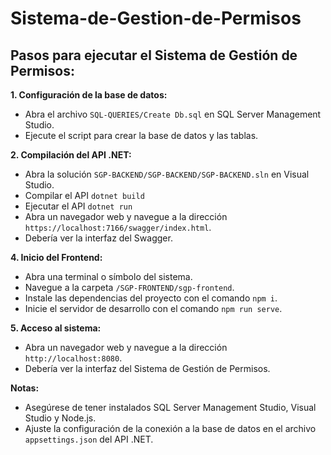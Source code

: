 # Sistema-de-Gestion-de-Permisos
## Pasos para ejecutar el Sistema de Gestión de Permisos:

**1. Configuración de la base de datos:**

- Abra el archivo `SQL-QUERIES/Create Db.sql` en SQL Server Management Studio.
- Ejecute el script para crear la base de datos y las tablas. 

**2. Compilación del API .NET:**

- Abra la solución `SGP-BACKEND/SGP-BACKEND/SGP-BACKEND.sln` en Visual Studio. 
- Compilar el API `dotnet build`
- Ejecutar el API `dotnet run`
- Abra un navegador web y navegue a la dirección `https://localhost:7166/swagger/index.html`.
- Debería ver la interfaz del Swagger.

**4. Inicio del Frontend:**

- Abra una terminal o símbolo del sistema.
- Navegue a la carpeta `/SGP-FRONTEND/sgp-frontend`.
- Instale las dependencias del proyecto con el comando `npm i`.
- Inicie el servidor de desarrollo con el comando `npm run serve`.

**5. Acceso al sistema:**

- Abra un navegador web y navegue a la dirección `http://localhost:8080`.
- Debería ver la interfaz del Sistema de Gestión de Permisos.

**Notas:**

- Asegúrese de tener instalados SQL Server Management Studio, Visual Studio y Node.js.
- Ajuste la configuración de la conexión a la base de datos en el archivo `appsettings.json` del API .NET. 
 

